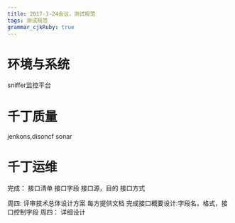 ```yaml
---
title: 2017-3-24会议，测试规范
tags: 测试规范
grammar_cjkRuby: true
---
```

# 环境与系统
sniffer监控平台
# 千丁质量
jenkons,disoncf
sonar
# 千丁运维


完成：
接口清单
接口字段
接口源，目的
接口方式



周四:
评审技术总体设计方案
每方提供文档
完成接口概要设计:字段名，格式，接口控制字段
周四：
详细设计